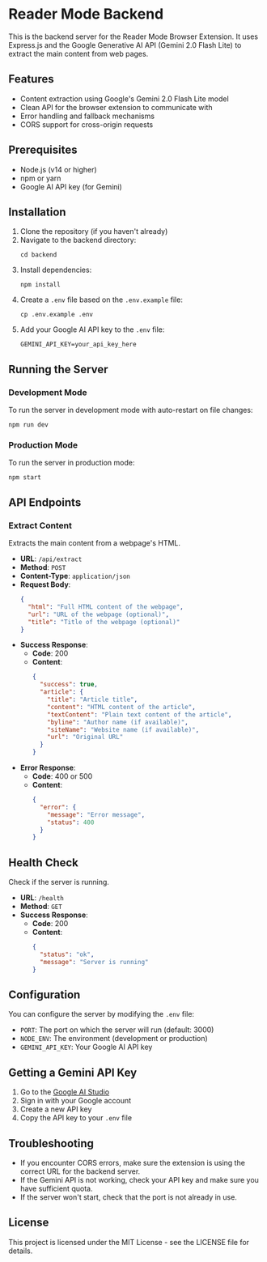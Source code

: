 # Reader Mode Backend

This is the backend server for the Reader Mode Browser Extension. It uses Express.js and the Google Generative AI API (Gemini 2.0 Flash Lite) to extract the main content from web pages.

## Features

- Content extraction using Google's Gemini 2.0 Flash Lite model
- Clean API for the browser extension to communicate with
- Error handling and fallback mechanisms
- CORS support for cross-origin requests

## Prerequisites

- Node.js (v14 or higher)
- npm or yarn
- Google AI API key (for Gemini)

## Installation

1. Clone the repository (if you haven't already)
2. Navigate to the backend directory:
   ```
   cd backend
   ```
3. Install dependencies:
   ```
   npm install
   ```
4. Create a `.env` file based on the `.env.example` file:
   ```
   cp .env.example .env
   ```
5. Add your Google AI API key to the `.env` file:
   ```
   GEMINI_API_KEY=your_api_key_here
   ```

## Running the Server

### Development Mode

To run the server in development mode with auto-restart on file changes:

```
npm run dev
```

### Production Mode

To run the server in production mode:

```
npm start
```

## API Endpoints

### Extract Content

Extracts the main content from a webpage's HTML.

- **URL**: `/api/extract`
- **Method**: `POST`
- **Content-Type**: `application/json`
- **Request Body**:
  ```json
  {
    "html": "Full HTML content of the webpage",
    "url": "URL of the webpage (optional)",
    "title": "Title of the webpage (optional)"
  }
  ```
- **Success Response**:
  - **Code**: 200
  - **Content**:
    ```json
    {
      "success": true,
      "article": {
        "title": "Article title",
        "content": "HTML content of the article",
        "textContent": "Plain text content of the article",
        "byline": "Author name (if available)",
        "siteName": "Website name (if available)",
        "url": "Original URL"
      }
    }
    ```
- **Error Response**:
  - **Code**: 400 or 500
  - **Content**:
    ```json
    {
      "error": {
        "message": "Error message",
        "status": 400
      }
    }
    ```

## Health Check

Check if the server is running.

- **URL**: `/health`
- **Method**: `GET`
- **Success Response**:
  - **Code**: 200
  - **Content**:
    ```json
    {
      "status": "ok",
      "message": "Server is running"
    }
    ```

## Configuration

You can configure the server by modifying the `.env` file:

- `PORT`: The port on which the server will run (default: 3000)
- `NODE_ENV`: The environment (development or production)
- `GEMINI_API_KEY`: Your Google AI API key

## Getting a Gemini API Key

1. Go to the [Google AI Studio](https://makersuite.google.com/app/apikey)
2. Sign in with your Google account
3. Create a new API key
4. Copy the API key to your `.env` file

## Troubleshooting

- If you encounter CORS errors, make sure the extension is using the correct URL for the backend server.
- If the Gemini API is not working, check your API key and make sure you have sufficient quota.
- If the server won't start, check that the port is not already in use.

## License

This project is licensed under the MIT License - see the LICENSE file for details.
